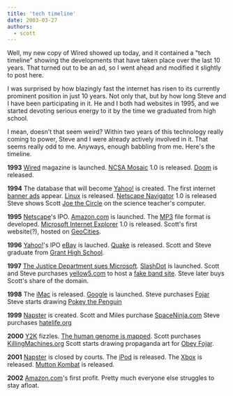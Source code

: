 ```yaml
---
title: 'tech timeline'
date: 2003-03-27
authors:
  - scott
---
```


Well, my new copy of Wired showed up today, and it contained a "tech timeline" showing the developments that have taken place over the last 10 years. That turned out to be an ad, so I went ahead and modified it slightly to post here.

I was surprised by how blazingly fast the internet has risen to its currently prominent position in just 10 years. Not only that, but by how long Steve and I have been participating in it. He and I both had websites in 1995, and we started devoting serious energy to it by the time we graduated from high school.

I mean, doesn't that seem weird? Within two years of this technology really coming to power, Steve and I were already actively involved in it. That seems really odd to me. Anyways, enough babbling from me. Here's the timeline.

**1993**
[Wired](http://www.wired.com/) magazine is launched.
[NCSA Mosaic](http://archive.ncsa.uiuc.edu/SDG/Software/Mosaic/NCSAMosaicHome.html) 1.0 is released.
[Doom](http://www.idsoftware.com/games/doom/) is released.

**1994**
The database that will become [Yahoo!](http://docs.yahoo.com/info/misc/history.html) is created.
The first internet [banner ads](http://banners.fojar.com/) appear.
[Linux](http://www.linux.org/) is released.
[Netscape Navigator](http://www.netscape.com/) 1.0 is released
Steve shows Scott [Joe the Circle](http://joe-the-circle.com/) on the science teacher's computer.

**1995**
[Netscape](http://www.netscape.com/)'s IPO.
[Amazon.com](http://www.amazon.com/) is launched.
The [MP3](http://entertainment.howstuffworks.com/mp3.htm) file format is developed.
[Microsoft Internet Explorer](http://www.microsoft.com/windows/ie/) 1.0 is released.
Scott's first website(?), hosted on [GeoCities](http://www.geocities.com/).

**1996**
[Yahoo!](http://www.yahoo.com/)'s IPO
[eBay](http://www.ebay.com/) is lauched.
[Quake](http://www.idsoftware.com/games/quake/) is released.
Scott and Steve graduate from [Grant High School](http://www.pps.k12.or.us/schools-c/pages/grant/).

**1997**
[The Justice Department sues Microsoft](http://www.usdoj.gov/atr/cases/ms_index.htm).
[SlashDot](http://www.slashdot.org/) is launched.
Scott and Steve purchases [yellow5.com](http://www.yellow5.com/) to host a [fake band site](http://www.yellow5.com/y5/).
Steve later buys Scott's share of the domain.

**1998**
The [iMac](http://www.apple.com/imac/) is released.
[Google](http://www.google.com/) is launched.
Steve purchases [Fojar](http://www.fojar.com/)
Steve starts drawing [Pokey the Penguin](http://www.yellow5.com/pokey/)

**1999**
[Napster](http://www.napster.com/) is created.
Scott and Miles purchase [SpaceNinja.com](http://spaceninja.com/)
Steve purchases [hatelife.org](http://www.hatelife.org/)

**2000**
[Y2K](http://www.y2k.gov/) fizzles.
[The human genome is mapped](http://www.wired.com/news/technology/0,1282,35479,00.html).
Scott purchases [KillingMachines.org](http://www.killingmachines.org/)
Scott starts drawing propaganda art for [Obey Fojar](/site-archives/obey/v2/).

**2001**
[Napster](http://www.napster.com/) is closed by courts.
The [iPod](http://www.apple.com/ipod/) is released.
The [Xbox](http://www.xbox.com/) is released.
[Mutton Kombat](http://www.studiofojar.com/mk/) is released.

**2002**
[Amazon.com](http://www.amazon.com/)'s first profit.
Pretty much everyone else struggles to stay afloat.
